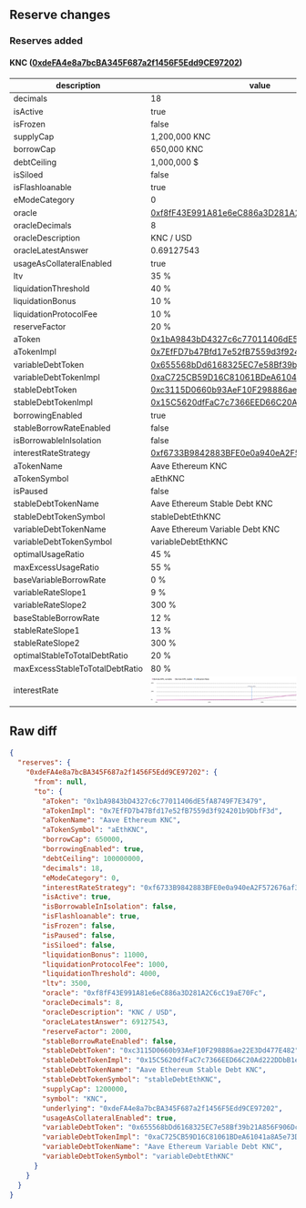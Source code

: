 ## Reserve changes

### Reserves added

#### KNC ([0xdeFA4e8a7bcBA345F687a2f1456F5Edd9CE97202](https://etherscan.io/address/0xdeFA4e8a7bcBA345F687a2f1456F5Edd9CE97202))

| description | value |
| --- | --- |
| decimals | 18 |
| isActive | true |
| isFrozen | false |
| supplyCap | 1,200,000 KNC |
| borrowCap | 650,000 KNC |
| debtCeiling | 1,000,000 $ |
| isSiloed | false |
| isFlashloanable | true |
| eModeCategory | 0 |
| oracle | [0xf8fF43E991A81e6eC886a3D281A2C6cC19aE70Fc](https://etherscan.io/address/0xf8fF43E991A81e6eC886a3D281A2C6cC19aE70Fc) |
| oracleDecimals | 8 |
| oracleDescription | KNC / USD |
| oracleLatestAnswer | 0.69127543 |
| usageAsCollateralEnabled | true |
| ltv | 35 % |
| liquidationThreshold | 40 % |
| liquidationBonus | 10 % |
| liquidationProtocolFee | 10 % |
| reserveFactor | 20 % |
| aToken | [0x1bA9843bD4327c6c77011406dE5fA8749F7E3479](https://etherscan.io/address/0x1bA9843bD4327c6c77011406dE5fA8749F7E3479) |
| aTokenImpl | [0x7EfFD7b47Bfd17e52fB7559d3f924201b9DbfF3d](https://etherscan.io/address/0x7EfFD7b47Bfd17e52fB7559d3f924201b9DbfF3d) |
| variableDebtToken | [0x655568bDd6168325EC7e58Bf39b21A856F906Dc2](https://etherscan.io/address/0x655568bDd6168325EC7e58Bf39b21A856F906Dc2) |
| variableDebtTokenImpl | [0xaC725CB59D16C81061BDeA61041a8A5e73DA9EC6](https://etherscan.io/address/0xaC725CB59D16C81061BDeA61041a8A5e73DA9EC6) |
| stableDebtToken | [0xc3115D0660b93AeF10F298886ae22E3Dd477E482](https://etherscan.io/address/0xc3115D0660b93AeF10F298886ae22E3Dd477E482) |
| stableDebtTokenImpl | [0x15C5620dfFaC7c7366EED66C20Ad222DDbB1eD57](https://etherscan.io/address/0x15C5620dfFaC7c7366EED66C20Ad222DDbB1eD57) |
| borrowingEnabled | true |
| stableBorrowRateEnabled | false |
| isBorrowableInIsolation | false |
| interestRateStrategy | [0xf6733B9842883BFE0e0a940eA2F572676af31bde](https://etherscan.io/address/0xf6733B9842883BFE0e0a940eA2F572676af31bde) |
| aTokenName | Aave Ethereum KNC |
| aTokenSymbol | aEthKNC |
| isPaused | false |
| stableDebtTokenName | Aave Ethereum Stable Debt KNC |
| stableDebtTokenSymbol | stableDebtEthKNC |
| variableDebtTokenName | Aave Ethereum Variable Debt KNC |
| variableDebtTokenSymbol | variableDebtEthKNC |
| optimalUsageRatio | 45 % |
| maxExcessUsageRatio | 55 % |
| baseVariableBorrowRate | 0 % |
| variableRateSlope1 | 9 % |
| variableRateSlope2 | 300 % |
| baseStableBorrowRate | 12 % |
| stableRateSlope1 | 13 % |
| stableRateSlope2 | 300 % |
| optimalStableToTotalDebtRatio | 20 % |
| maxExcessStableToTotalDebtRatio | 80 % |
| interestRate | ![ir](/.assets/12accf0fd189bd0ec8f5f33b46f04aa39ddfe4c0.svg) |


## Raw diff

```json
{
  "reserves": {
    "0xdeFA4e8a7bcBA345F687a2f1456F5Edd9CE97202": {
      "from": null,
      "to": {
        "aToken": "0x1bA9843bD4327c6c77011406dE5fA8749F7E3479",
        "aTokenImpl": "0x7EfFD7b47Bfd17e52fB7559d3f924201b9DbfF3d",
        "aTokenName": "Aave Ethereum KNC",
        "aTokenSymbol": "aEthKNC",
        "borrowCap": 650000,
        "borrowingEnabled": true,
        "debtCeiling": 100000000,
        "decimals": 18,
        "eModeCategory": 0,
        "interestRateStrategy": "0xf6733B9842883BFE0e0a940eA2F572676af31bde",
        "isActive": true,
        "isBorrowableInIsolation": false,
        "isFlashloanable": true,
        "isFrozen": false,
        "isPaused": false,
        "isSiloed": false,
        "liquidationBonus": 11000,
        "liquidationProtocolFee": 1000,
        "liquidationThreshold": 4000,
        "ltv": 3500,
        "oracle": "0xf8fF43E991A81e6eC886a3D281A2C6cC19aE70Fc",
        "oracleDecimals": 8,
        "oracleDescription": "KNC / USD",
        "oracleLatestAnswer": 69127543,
        "reserveFactor": 2000,
        "stableBorrowRateEnabled": false,
        "stableDebtToken": "0xc3115D0660b93AeF10F298886ae22E3Dd477E482",
        "stableDebtTokenImpl": "0x15C5620dfFaC7c7366EED66C20Ad222DDbB1eD57",
        "stableDebtTokenName": "Aave Ethereum Stable Debt KNC",
        "stableDebtTokenSymbol": "stableDebtEthKNC",
        "supplyCap": 1200000,
        "symbol": "KNC",
        "underlying": "0xdeFA4e8a7bcBA345F687a2f1456F5Edd9CE97202",
        "usageAsCollateralEnabled": true,
        "variableDebtToken": "0x655568bDd6168325EC7e58Bf39b21A856F906Dc2",
        "variableDebtTokenImpl": "0xaC725CB59D16C81061BDeA61041a8A5e73DA9EC6",
        "variableDebtTokenName": "Aave Ethereum Variable Debt KNC",
        "variableDebtTokenSymbol": "variableDebtEthKNC"
      }
    }
  }
}
```